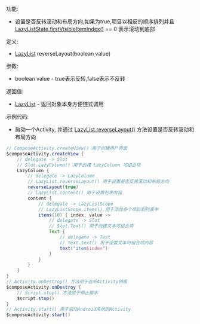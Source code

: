 功能:

+ 设置是否反转滚动和布局方向,如果为true,项目以相反的顺序排列并且
  [LazyListState.firstVisibleItemIndex()](/API/UI/Compose/State/LazyListState/README.md?id=firstVisibleItemIndex)
  == 0 表示滚动到底部

定义:

+ [LazyList](/API/UI/Compose/Widget/LazyList/README.md) reverseLayout(boolean value)

参数:

+ boolean value - true表示反转,false表示不反转

返回值:

+ [LazyList](/API/UI/Compose/Widget/LazyList/README.md) - 返回对象本身方便链式调用

示例代码:

+ 启动一个Activity, 并通过 [LazyList.reverseLayout()](/API/UI/Compose/Widget/LazyList/README.md?id=reverseLayout)
  方法设置是否反转滚动和布局方向

```groovy
// ComposeActivity.createView() 用于创建用户界面
$composeActivity.createView {
    // delegate -> Slot
    // Slot.LazyColumn() 用于创建 LazyColumn 可组合项
    LazyColumn {
        // delegate -> LazyColumn
        // LazyList.reverseLayout() 用于设置是否反转滚动和布局方向
        reverseLayout(true)
        // LazyList.content() 用于设置列表内容
        content {
            // delegate -> LazyListScope
            // LazyListScope.items() 用于添加多个项目到列表中
            items(10) { index, value ->
                // delegate -> Slot
                // Slot.Text() 用于创建文本可组合项
                Text {
                    // delegate -> Text
                    // Text.text() 用于设置文本可组合项内容
                    text("item$index")
                }
            }
        }
    }
}
// Activity.onDestroy() 方法用于监听Activity销毁
$composeActivity.onDestroy {
    // Script.stop() 方法用于停止脚本
    $script.stop()
}
// Activity.start() 用于启动Android系统的Activity
$composeActivity.start()
```